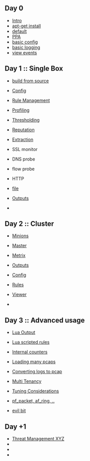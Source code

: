 
## Day 0

 * [Intro](/suricata/day_intro/README.md)
 * [apt-get install](/suricata/day_intro/AptGetInstall.md)
  * [default](/suricata/day_intro/AptGetInstall.md)
  * [PPA](/suricata/day_intro/AptGetInstallPPA.md)
 * [basic config](/suricata/day_intro/BasicConf.md)
 * [basic logging](/suricata/day_intro/BasicLogging.md)
 * [view events](/suricata/day_intro/EveView.md)

## Day 1 :: Single Box

 * [build from source](/suricata/day_1/BuildFromSource.md)
 * [Config](/suricata/day_1/Config.md)
 * [Rule Management](/suricata/day_1/RuleManagement.md)
  * [Profiling](/suricata/day_1/RuleProfiling.md)
  * [Thresholding](/suricata/day_1/RuleThresholding.md)

 * [Reputation](/suricata/day_1/Reputation.md)
 * [Extraction]()
  * SSL monitor
  * DNS probe
  * flow probe
  * HTTP
  * [file](/suricata/day_1/FileExtraction.md)   
 * [Outputs]()
 * []()

## Day 2 :: Cluster

* [Minions](/suricata/day_2/SetUpMinions.md)
* [Master](/suricata/day_2/SetUpMaster.md)
* [Metrix](/suricata/day_2/SetUpMetrics.md)
* [Outputs]()

* [Config]()
* [Rules]()
* [Viewer]()
* []()



## Day 3 :: Advanced usage

* [Lua Output](/suricata/day_3/LuaOutput.md)
* [Lua scripted rules](/suricata/day_3/LuaRules.md)
* [Internal counters](/suricata/day_3/DumpCounters.md)
* [Loading many pcaps](/suricata/day_3/LoadPcaps.md)

* [Converting logs to pcap](/suricata/day_3/Eve2Pcap.md)
* [Multi Tenancy](/suricata/day_3/MultiTenancy.md)
* [Tuning Considerations]()
* [pf_packet, af_ring, ..](/suricata/day_3/NICAccess.md)
* [evil bit](/suricata/day_3/EvilBit.md)

## Day +1

* [Threat Management XYZ]()
* []()
* []()
* []()
